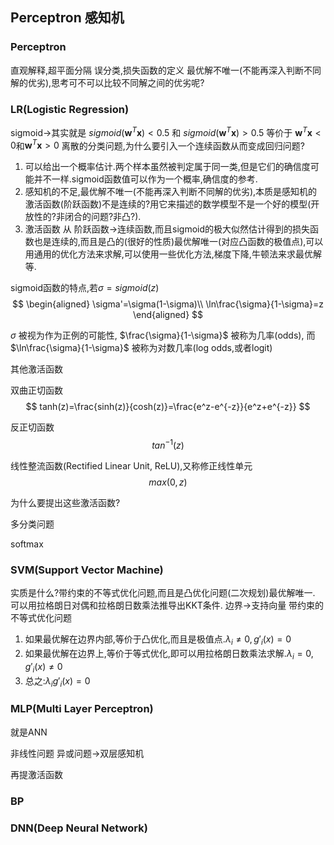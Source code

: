 ## Perceptron 感知机

### Perceptron
直观解释,超平面分隔
误分类,损失函数的定义
最优解不唯一(不能再深入判断不同解的优劣),思考可不可以比较不同解之间的优劣呢?
### LR(Logistic Regression)
sigmoid→其实就是
$sigmoid(\boldsymbol{w}^T\boldsymbol{x})<0.5$ 和 $sigmoid(\boldsymbol{w}^T\boldsymbol{x})>0.5$ 等价于 $\boldsymbol{w}^T\boldsymbol{x}<0$和$\boldsymbol{w}^T\boldsymbol{x}>0$
离散的分类问题,为什么要引入一个连续函数从而变成回归问题?
1. 可以给出一个概率估计.两个样本虽然被判定属于同一类,但是它们的确信度可能并不一样.sigmoid函数值可以作为一个概率,确信度的参考.
2. 感知机的不足,最优解不唯一(不能再深入判断不同解的优劣),本质是感知机的激活函数(阶跃函数)不是连续的?用它来描述的数学模型不是一个好的模型(开放性的?非闭合的问题?非凸?).
3. 激活函数 从 阶跃函数→连续函数,而且sigmoid的极大似然估计得到的损失函数也是连续的,而且是凸的(很好的性质)最优解唯一(对应凸函数的极值点),可以用通用的优化方法来求解,可以使用一些优化方法,梯度下降,牛顿法来求最优解等.

sigmoid函数的特点,若$\sigma=sigmoid(z)$
$$
    \begin{aligned}
        \sigma'=\sigma(1-\sigma)\\
        \ln\frac{\sigma}{1-\sigma}=z
    \end{aligned}
$$

$\sigma$ 被视为作为正例的可能性, $\frac{\sigma}{1-\sigma}$ 被称为几率(odds),
而 $\ln\frac{\sigma}{1-\sigma}$ 被称为对数几率(log odds,或者logit)

其他激活函数

双曲正切函数
$$
    tanh(z)=\frac{sinh(z)}{cosh(z)}=\frac{e^z-e^{-z}}{e^z+e^{-z}}
$$

反正切函数
$$
    tan^{-1}(z)
$$

线性整流函数(Rectified Linear Unit, ReLU),又称修正线性单元
$$
    max(0, z)
$$

为什么要提出这些激活函数?

多分类问题

softmax

### SVM(Support Vector Machine)
实质是什么?带约束的不等式优化问题,而且是凸优化问题(二次规划)最优解唯一.
可以用拉格朗日对偶和拉格朗日数乘法推导出KKT条件.
边界→支持向量
带约束的不等式优化问题
1. 如果最优解在边界内部,等价于凸优化,而且是极值点.$\lambda_i\not ={0}, g'_i(x)=0$
2. 如果最优解在边界上,等价于等式优化,即可以用拉格朗日数乘法求解.$\lambda_i=0, g'_i(x)\not ={0}$
3. 总之:$\lambda_ig'_i(x)=0$

### MLP(Multi Layer Perceptron)
就是ANN


非线性问题
异或问题→双层感知机

再提激活函数

### BP

### DNN(Deep Neural Network)